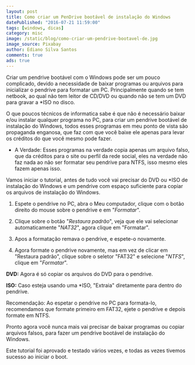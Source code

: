 ```yaml
---
layout: post
title: Como criar um PenDrive bootável de instalação do Windows
datePublished: "2016-07-21 11:59:00"
tags: [windows, dicas]
category: misc
image: /static/blog/como-criar-um-pendrive-bootavel-de.jpg
image_source: Pixabay
author: Ediano Silva Santos
comments: true
ads: true
---
```


Criar um pendrive bootável com o Windows pode ser um pouco complicado, devido a necessidade de baixar programas ou arquivos para inicializar o pendrive para formatar um PC. Principalmente quando se tem netbook, ao qual não tem leitor de CD/DVD ou quando não se tem um DVD para gravar a *ISO no disco.

O que poucos técnicos de informatica sabe é que não é necessário baixar e/ou instalar qualquer programa no PC, para criar um pendrive bootável de instalação do Windows, todos esses programas em meu ponto de vista são propaganda enganosa, que faz com que você baixe ele apenas para levar os créditos do que você mesmo pode fazer.

* A Verdade: Esses programas na verdade copia apenas um arquivo falso, que da créditos para o site ou perfil da rede social, eles na verdade não faz nada ao não ser formatar seu pendrive para NTFS, isso mesmo eles fazem apenas isso.

Vamos iniciar o tutorial, antes de tudo você vai precisar do DVD ou *ISO de instalação do Windows e um pendrive com espaço suficiente para copiar os arquivos de instalação do Windows.

1. Espete o pendrive no PC, abra o Meu computador, clique com o botão direito do mouse sobre o pendrive e em "*Formatar*".

2. Clique sobre o botão "*Restaura padrão*", veja que ele vai selecionar automaticamente "*NAT32*", agora clique em "Formatar".

3. Apos a formatação remava o pendrive, e espete-o novamente.

4. Agora formate o pendrive novamente, mas em vez de clicar em "Restaura padrão", clique sobre o seletor "FAT32" e selecione "*NTFS*", clique em "*Formatar*".

**DVD:** Agora é só copiar os arquivos do DVD para o pendrive.

**ISO:** Caso esteja usando uma *ISO, "Extraia" diretamente para dentro do pendrive.

Recomendação: Ao espetar o pendrive no PC para formata-lo, recomendamos que formate primeiro em FAT32, ejete o pendrive e depois formate em NTFS.

Pronto agora você nunca mais vai precisar de baixar programas ou copiar arquivos falsos, para fazer um pendrive bootável de instalação do Windows.

Este tutorial foi aprovado e testado vários vezes, e todas as vezes tivemos sucesso ao iniciar o boot.